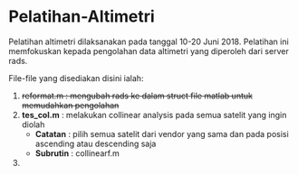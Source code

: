 # Pelatihan-Altimetri
Pelatihan altimetri dilaksanakan pada tanggal 10-20 Juni 2018. Pelatihan ini memfokuskan kepada pengolahan data altimetri yang diperoleh dari server rads.

File-file yang disediakan disini ialah:
1. ~~reformat.m : mengubah rads ke dalam struct file matlab untuk memudahkan pengolahan~~
2. **tes_col.m** : melakukan collinear analysis pada semua satelit yang ingin diolah
    *  **Catatan** : pilih semua satelit dari vendor yang sama dan pada posisi ascending atau descending saja
    *  **Subrutin** : collinearf.m
3. 
